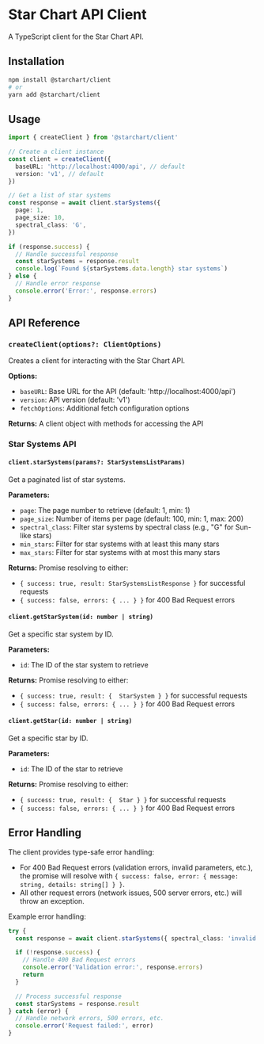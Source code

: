 # Star Chart API Client

A TypeScript client for the Star Chart API.

## Installation

```bash
npm install @starchart/client
# or
yarn add @starchart/client
```

## Usage

```typescript
import { createClient } from '@starchart/client'

// Create a client instance
const client = createClient({
  baseURL: 'http://localhost:4000/api', // default
  version: 'v1', // default
})

// Get a list of star systems
const response = await client.starSystems({
  page: 1,
  page_size: 10,
  spectral_class: 'G',
})

if (response.success) {
  // Handle successful response
  const starSystems = response.result
  console.log(`Found ${starSystems.data.length} star systems`)
} else {
  // Handle error response
  console.error('Error:', response.errors)
}
```

## API Reference

### `createClient(options?: ClientOptions)`

Creates a client for interacting with the Star Chart API.

**Options:**

- `baseURL`: Base URL for the API (default: 'http://localhost:4000/api')
- `version`: API version (default: 'v1')
- `fetchOptions`: Additional fetch configuration options

**Returns:** A client object with methods for accessing the API

### Star Systems API

#### `client.starSystems(params?: StarSystemsListParams)`

Get a paginated list of star systems.

**Parameters:**

- `page`: The page number to retrieve (default: 1, min: 1)
- `page_size`: Number of items per page (default: 100, min: 1, max: 200)
- `spectral_class`: Filter star systems by spectral class (e.g., "G" for Sun-like stars)
- `min_stars`: Filter for star systems with at least this many stars
- `max_stars`: Filter for star systems with at most this many stars

**Returns:** Promise resolving to either:

- `{ success: true, result: StarSystemsListResponse }` for successful requests
- `{ success: false, errors: { ... } }` for 400 Bad Request errors

#### `client.getStarSystem(id: number | string)`

Get a specific star system by ID.

**Parameters:**

- `id`: The ID of the star system to retrieve

**Returns:** Promise resolving to either:

- `{ success: true, result: {  StarSystem } }` for successful requests
- `{ success: false, errors: { ... } }` for 400 Bad Request errors

#### `client.getStar(id: number | string)`

Get a specific star by ID.

**Parameters:**

- `id`: The ID of the star to retrieve

**Returns:** Promise resolving to either:

- `{ success: true, result: {  Star } }` for successful requests
- `{ success: false, errors: { ... } }` for 400 Bad Request errors

## Error Handling

The client provides type-safe error handling:

- For 400 Bad Request errors (validation errors, invalid parameters, etc.), the promise will resolve with `{ success: false, error: { message: string, details: string[] } }`.
- All other request errors (network issues, 500 server errors, etc.) will throw an exception.

Example error handling:

```typescript
try {
  const response = await client.starSystems({ spectral_class: 'invalid' })

  if (!response.success) {
    // Handle 400 Bad Request errors
    console.error('Validation error:', response.errors)
    return
  }

  // Process successful response
  const starSystems = response.result
} catch (error) {
  // Handle network errors, 500 errors, etc.
  console.error('Request failed:', error)
}
```
